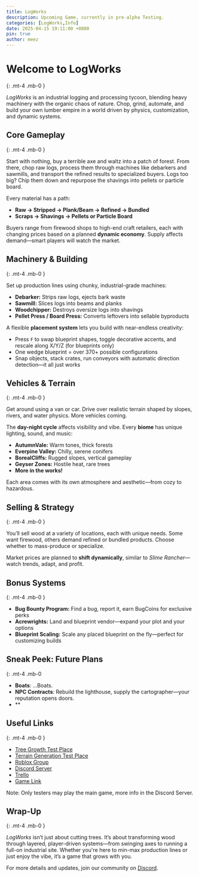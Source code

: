 ```yaml
---
title: LogWorks
description: Upcoming Game, currently in pre-alpha Testing.
categories: [LogWorks,Info]
date: 2025-04-15 19:11:00 +0800
pin: true
author: meez
---
```


# Welcome to LogWorks  
{: .mt-4 .mb-0 }

_LogWorks_ is an industrial logging and processing tycoon, blending heavy machinery with the organic chaos of nature. Chop, grind, automate, and build your own lumber empire in a world driven by physics, customization, and dynamic systems.

## Core Gameplay  
{: .mt-4 .mb-0 }

Start with nothing, buy a terrible axe and waltz into a patch of forest. From there, chop raw logs, process them through machines like debarkers and sawmills, and transport the refined results to specialized buyers. Logs too big? Chip them down and repurpose the shavings into pellets or particle board.

Every material has a path:
- **Raw → Stripped → Plank/Beam → Refined → Bundled**
- **Scraps → Shavings → Pellets or Particle Board**

Buyers range from firewood shops to high-end craft retailers, each with changing prices based on a planned **dynamic economy**. Supply affects demand—smart players will watch the market.

## Machinery & Building  
{: .mt-4 .mb-0 }

Set up production lines using chunky, industrial-grade machines:
- **Debarker:** Strips raw logs, ejects bark waste
- **Sawmill:** Slices logs into beams and planks
- **Woodchipper:** Destroys oversize logs into shavings
- **Pellet Press / Board Press:** Converts leftovers into sellable byproducts

A flexible **placement system** lets you build with near-endless creativity:
- Press `F` to swap blueprint shapes, toggle decorative accents, and rescale along X/Y/Z (for blueprints only)
- One wedge blueprint = over 370+ possible configurations
- Snap objects, stack crates, run conveyors with automatic direction detection—it all just works

## Vehicles & Terrain  
{: .mt-4 .mb-0 }

Get around using a van or car. Drive over realistic terrain shaped by slopes, rivers, and water physics. More vehicles coming.

The **day-night cycle** affects visibility and vibe. Every **biome** has unique lighting, sound, and music:
- **AutumnVale:** Warm tones, thick forests
- **Everpine Valley:** Chilly, serene conifers
- **BorealCliffs:** Rugged slopes, vertical gameplay
- **Geyser Zones:** Hostile heat, rare trees
- **More in the works!**

Each area comes with its own atmosphere and aesthetic—from cozy to hazardous.

## Selling & Strategy  
{: .mt-4 .mb-0 }

You’ll sell wood at a variety of locations, each with unique needs. Some want firewood, others demand refined or bundled products. Choose whether to mass-produce or specialize.  

Market prices are planned to **shift dynamically**, similar to _Slime Rancher_—watch trends, adapt, and profit.

## Bonus Systems  
{: .mt-4 .mb-0 }

- **Bug Bounty Program:** Find a bug, report it, earn BugCoins for exclusive perks
- **Acrewrights:** Land and blueprint vendor—expand your plot and your options
- **Blueprint Scaling:** Scale any placed blueprint on the fly—perfect for customizing builds

## **Sneak Peek: Future Plans**  
{: .mt-4 .mb-0  
- **Boats**: ...Boats.  
- **NPC Contracts**: Rebuild the lighthouse, supply the cartographer—your reputation opens doors.  
- **

## Useful Links
{: .mt-4 .mb-0 }

- [Tree Growth Test Place](https://www.roblox.com/games/136798941197244/tree-growth-test-place)
- [Terrain Generation Test Place](https://www.roblox.com/games/77420060336935/terrain-generation-playground)
- [Roblox Group](https://www.roblox.com/communities/4333835/bepes)
- [Discord Server](https://discord.g​g/uEbTSzZnwy)
- [Trello](https://trello.com/b/ZumcW8to/tree-game)
- [Game Link](https://www.roblox.com/games/138074526293255/tree-test)

Note: Only testers may play the main game, more info in the Discord Server.

## Wrap-Up  
{: .mt-4 .mb-0 }

_LogWorks_ isn’t just about cutting trees. It’s about transforming wood through layered, player-driven systems—from swinging axes to running a full-on industrial site. Whether you're here to min-max production lines or just enjoy the vibe, it’s a game that grows with you.


For more details and updates, join our community on [Discord](https://discord.gg/uEbTSzZnwy).
